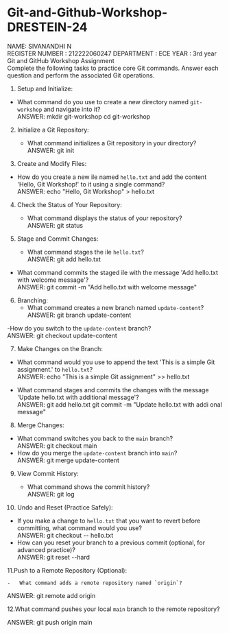 # Git-and-Github-Workshop-DRESTEIN-24
NAME: SIVANANDHI N  
REGISTER NUMBER : 212222060247 
DEPARTMENT : ECE
YEAR : 3rd year
Git and GitHub Workshop Assignment  
Complete the following tasks to practice core Git commands. Answer each question and perform the associated Git operations.  
 
1. Setup and Initialize:  
- 	What command do you use to create a new directory named `git-workshop` and navigate into it?  
ANSWER: mkdir git-workshop                   cd git-workshop 
 
2. Initialize a Git Repository:  
	- 	What command initializes a Git repository in your directory?  
ANSWER: git init 
 
3. Create and Modify Files:  
- 	How do you create a new ile named `hello.txt` and add the content 'Hello, Git Workshop!' to it using a single command?  
ANSWER: echo "Hello, Git Workshop" > hello.txt 
 
4. Check the Status of Your Repository:  
	- 	What command displays the status of your repository?  
ANSWER: git status 
 
5. Stage and Commit Changes:  
	- 	What command stages the ile `hello.txt`?   
ANSWER: git add hello.txt 
 
- What command commits the staged ile with the message 'Add hello.txt with welcome message'?  
ANSWER: git commit -m "Add hello.txt with welcome message" 
 
6. Branching:  
	- 	What command creates a new branch named `update-content`?  
ANSWER: git branch update-content 
 
-How do you switch to the `update-content` branch?  
ANSWER: git checkout update-content 
 
7. Make Changes on the Branch:  
- 	What command would you use to append the text 'This is a simple Git assignment.' to `hello.txt`?  
ANSWER: echo "This is a simple Git assignment" >> hello.txt 
 
- 	What command stages and commits the changes with the message 'Update hello.txt with additional message'?  
ANSWER: git add hello.txt git commit -m "Update hello.txt with addi onal message" 
 
8. Merge Changes:  
-	What command switches you back to the `main` branch?  
ANSWER: git checkout main 
-	How do you merge the `update-content` branch into `main`?  
ANSWER: git merge update-content 
 
9. View Commit History:  
	- 	What command shows the commit history?  
ANSWER: git log 
 
10. Undo and Reset (Practice Safely):  
- 	If you make a change to `hello.txt` that you want to revert before committing, what command would you use?  
ANSWER: git checkout -- hello.txt 
- 	How can you reset your branch to a previous commit (optional, for advanced practice)?  
ANSWER: git reset --hard <commit-hash> 
 
11.Push to a Remote Repository (Optional):  
 
	- 	What command adds a remote repository named `origin`?  
ANSWER: git remote add origin <repository-url> 
 
12.What command pushes your local `main` branch to the remote repository? 
 
ANSWER: git push origin main 

